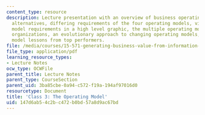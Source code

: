 ```yaml
---
content_type: resource
description: Lecture presentation with an overview of business operating models, four
  alternatives, differing requirements of the four operating models, visualizing operating
  model requirements in a high level graphic, the multiple operating models of complex
  organizations, an evolutionary approach to changing operating models, and operating
  model lessons from top performers.
file: /media/courses/15-571-generating-business-value-from-information-technology-spring-2009/147d6ab54c2bc472b0bd57a8d9ac67bd_MIT15_571s09_lec03.pdf
file_type: application/pdf
learning_resource_types:
- Lecture Notes
ocw_type: OCWFile
parent_title: Lecture Notes
parent_type: CourseSection
parent_uid: 3ba85cbe-0a94-c572-f19a-194af97016d0
resourcetype: Document
title: 'Class 3: The Operating Model'
uid: 147d6ab5-4c2b-c472-b0bd-57a8d9ac67bd
---
```

